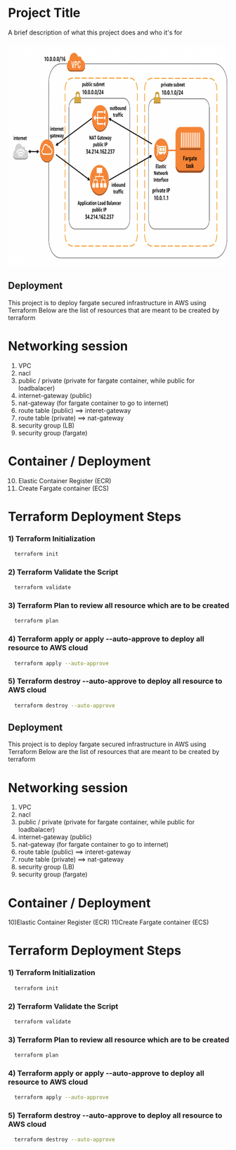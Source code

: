 
# Project Title

A brief description of what this project does and who it's for

### 
<div align="center">
 <img height="500" src="farget-architecture.png" />
</div>


## Deployment

This project is to deploy fargate secured infrastructure in AWS using Terraform
Below are the list of resources that are meant to be created by terraform
 
 
Networking session
==================
1) VPC
2) nacl
3) public / private (private for fargate container, while public for loadbalacer)
4) internet-gateway (public)
5) nat-gateway   (for fargate container to go to internet)
6) route table (public) ==> interet-gateway
7) route table (private) ==> nat-gateway
8) security group (LB)
9) security group (fargate)

Container / Deployment
======================
10) Elastic Container Register (ECR)
11) Create Fargate container (ECS)


Terraform Deployment Steps
==========================
### 1) Terraform Initialization
```bash
  terraform init
```

### 2) Terraform Validate the Script
```bash
  terraform validate
```

### 3) Terraform Plan to review all resource which are to be created
```bash
  terraform plan
```


### 4) Terraform apply or apply --auto-approve to deploy all resource to AWS cloud
```bash
  terraform apply --auto-approve
```

### 5) Terraform destroy --auto-approve to deploy all resource to AWS cloud
```bash
  terraform destroy --auto-approve
```

## Deployment

This project is to deploy fargate secured infrastructure in AWS using Terraform
Below are the list of resources that are meant to be created by terraform
 
Networking session
==================
1) VPC
2) nacl
3) public / private (private for fargate container, while public for loadbalacer)
4) internet-gateway (public)
5) nat-gateway   (for fargate container to go to internet)
6) route table (public) ==> interet-gateway
7) route table (private) ==> nat-gateway
8) security group (LB)
9) security group (fargate)

Container / Deployment
======================
10)Elastic Container Register (ECR)
11)Create Fargate container (ECS)


Terraform Deployment Steps
==========================
### 1) Terraform Initialization
```bash
  terraform init
```

### 2) Terraform Validate the Script
```bash
  terraform validate
```

### 3) Terraform Plan to review all resource which are to be created
```bash
  terraform plan
```


### 4) Terraform apply or apply --auto-approve to deploy all resource to AWS cloud
```bash
  terraform apply --auto-approve
```

### 5) Terraform destroy --auto-approve to deploy all resource to AWS cloud
```bash
  terraform destroy --auto-approve
```